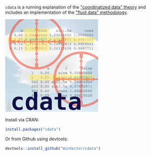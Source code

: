 
<!-- README.md is generated from README.Rmd. Please edit that file -->
`cdata` is a running explanation of the ["coordinatized data" theory](https://github.com/WinVector/cdata/blob/master/extras/RowsAndColumns.md) and includes an implementation of the ["fluid data" methodology](https://github.com/WinVector/cdata/blob/master/extras/FluidData.md).

![](extras/cdata.png)

Install via CRAN:

``` r
install.packages("cdata")
```

Or from Github using devtools:

``` r
devtools::install_github("WinVector/cdata")
```
